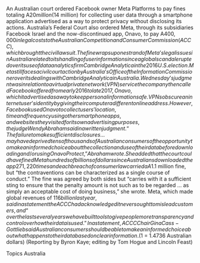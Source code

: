An Australian court ordered Facebook owner Meta Platforms to pay fines totaling A$20 million ($14 million) for collecting user data through a smartphone application advertised as a way to protect privacy without disclosing its actions.
Australia’s Federal Court also ordered Meta, through its subsidiaries Facebook Israel and the now-discontinued app, Onavo, to pay A$400,000 in legal costs to the Australian Competition and Consumer Commission (ACCC), which brought the civil lawsuit.
The fine wraps up one strand of Meta’s legal issues in Australia related to its handling of user information since a global scandal erupted over its use of data analytics firm Cambridge Analytica in the 2016 U.S. election.
Meta still faces a civil court action by Australia’s Office of the Information Commissioner over its dealings with Cambridge Analytica in Australia.
Wednesday’s judgment was in relation to a virtual private network (VPN) service the company then called Facebook offered from early 2016 to late 2017, Onavo, which it advertised as a way to keep personal information safe. VPNs obscure an internet user’s identity by giving their computer a different online address.
However, Facebook used Onavo to collect users’ location, time and frequency using other smartphone apps, and websites they visited for its own advertising purposes, the judge Wendy Abraham said in a written judgment.
“The failure to make sufficient disclosures … may have deprived tens of thousands of Australian consumers of the opportunity to make an informed choice about the collection and use of their data before downloading and/or using Onavo Protect,” Abraham wrote.
She added that the court could have fined Meta hundreds of billions of dollars since Australians downloaded the app 271,220 times and each breach of consumer law carried a A$1.1 million fine, but “the contraventions can be characterized as a single course of conduct.”
The fine was agreed by both sides but “carries with it a sufficient sting to ensure that the penalty amount is not such as to be regarded … as simply an acceptable cost of doing business,” she wrote.
Meta, which made global revenues of $116 billion last year, said in a statement the ACCC had acknowledged it never sought to mislead customers, and “over the last several years we have built tools to give people more transparency and control over how their data is used.”
In a statement, ACCC Chair Gina Cass-Gottlieb said Australian consumers should be able to make an informed choice about what happens to their data based on clear information.
($1 = 1.4736 Australian dollars)
(Reporting by Byron Kaye; editing by Tom Hogue and Lincoln Feast)

Topics
Australia
